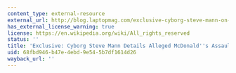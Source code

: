 ```yaml
---
content_type: external-resource
external_url: http://blog.laptopmag.com/exclusive-cyborg-steve-mann-on-alleged-mcdonalds-assault
has_external_license_warning: true
license: https://en.wikipedia.org/wiki/All_rights_reserved
status: ''
title: 'Exclusive: Cyborg Steve Mann Details Alleged McDonald''s Assault'
uid: 68fbd946-b47e-4ebd-9e54-5b7df1614d26
wayback_url: ''
---
```

